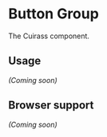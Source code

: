 # Button Group

The Cuirass component.

## Usage
_(Coming soon)_

## Browser support
_(Coming soon)_
